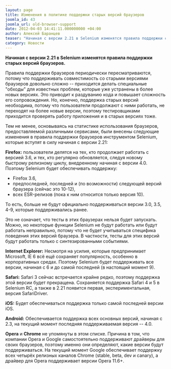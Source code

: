 ```yaml
---
layout: page
title: Изменения в политике поддержки старых версий браузеров
joomla_id: 43
joomla_url: old-browser-support
date: 2012-04-03 14:41:11.000000000 +04:00
author: Алексей Баранцев
teaser: "Начиная с версии 2.21 в Selenium изменятся правила поддержки старых версий браузеров. Правила поддержки браузеров периодически пересматриваются, потому что поддерживать совместимость со старыми версиями браузеров довольно сложно -- приходится делать специальные \"обходы\" для известных проблем, которые уже устранены в более новых версиях. Это приводит к раздуванию кода и повышает сложность его сопровождения. Но, конечно, поддержка старых версий необходима, потому что пользователи продолжают с ними работать, не переходят на более новые версии, поэтому тестировщиками приходится проверять работу приложения и в старых версиях тоже."
category: Новости
---
```

<p><strong>Начиная с версии 2.21 в Selenium изменятся правила поддержки старых версий браузеров.</strong></p>
<p>Правила поддержки браузеров периодически пересматриваются, потому что поддерживать совместимость со старыми версиями браузеров довольно сложно -- приходится делать специальные "обходы" для известных проблем, которые уже устранены в более новых версиях. Это приводит к раздуванию кода и повышает сложность его сопровождения. Но, конечно, поддержка старых версий необходима, потому что пользователи продолжают с ними работать, не переходят на более новые версии, поэтому тестировщиками приходится проверять работу приложения и в старых версиях тоже.</p>
<p>Тем не менее, основываясь на статистике использования браузеров, предоставляемой различными сервисами, были внесены следующие изменения в правила поддержки браузеров инструментом Selenium, которые вступят в силу начиная с версии 2.21:</p>
<p><strong>Firefox:</strong> пользователи делятся на тех, кто продолжает работать с версией 3.6, и тех, кто регулярно обновляется, следуя новому быстрому релизному циклу, внедренному начиная с версии 4.0. Поэтому Selenium будет обеспечивать поддержку:</p>
<ul>
<li>Firefox 3.6,</li>
<li>предпоследней, последней и (по возможности) следующей версий браузера (сейчас это 10-12),</li>
<li>всех ESR-релизов (пока к ним относится только версия 10).</li>
</ul>
<p>То есть, больше не будут официально поддерживаться версии 3.0, 3.5, 4-9, которые поддерживались ранее.</p>
<p>Это не означает, что тесты в этих браузерах нельзя будет запускать. Можно, но некоторые функции Selenium не будут работать или будут работать неправильно, потому что не будет учитываться специфика поведения этих версий браузера. В частности, тесты для этих версий будут работать только с синтезированными событиями.</p>
<p><strong>Internet Explorer:</strong> Несмотря на усилия, которые предпринимает Microsoft, IE 6 всё ещё сохраняет популярность, особенно в корпоративных средах. Поэтому Selenium будет поддерживать все версии, начиная с 6 и до самой последней (в настоящий момент 9).</p>
<p><strong>Safari:</strong> Safari 3 сейчас встречается крайне редко, поэтому поддержка этой версии будет прекращена. Сохраняется поддержка Safari 4 и 5 в Selenium RC, а также в 2.21 появится первая, экспериментальная, версия SafariDriver.</p>
<p><strong>iOS:</strong> Будет обеспечиваться поддержка только самой последней версии iOS.</p>
<p><strong>Android:</strong> Обеспечивается поддержка всех основных версий, начиная с 2.3, на текущий момент последняя поддерживаемая версия -- 4.0.</p>
<p><strong>Opera</strong> и <strong>Chrome</strong> не упомянуты в этом списке. Причина в том, что компании Opera и Google самостоятельно поддерживают драйверы для своих браузеров, поэтому именно они определяют, какие версии будут поддерживаться. На текущий момент Google обеспечивает поддержку всех четырёх релизных каналов Chrome (stable, beta, dev и canary), а драйвер для Opera поддерживает версии Opera 11.6+.</p>
